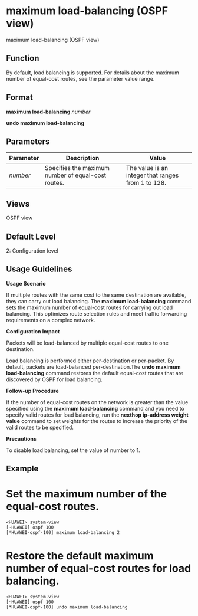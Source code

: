 maximum load-balancing (OSPF view)
==================================

maximum load-balancing (OSPF view)

Function
--------

By default, load balancing is supported. For details about the maximum number of equal-cost routes, see the parameter value range.


Format
------

**maximum load-balancing** *number*

**undo maximum load-balancing**


Parameters
----------

| Parameter | Description | Value |
| --- | --- | --- |
| *number* | Specifies the maximum number of equal-cost routes. | The value is an integer that ranges from 1 to 128. |



Views
-----

OSPF view


Default Level
-------------

2: Configuration level


Usage Guidelines
----------------

**Usage Scenario**

If multiple routes with the same cost to the same destination are available, they can carry out load balancing. The **maximum load-balancing** command sets the maximum number of equal-cost routes for carrying out load balancing. This optimizes route selection rules and meet traffic forwarding requirements on a complex network.

**Configuration Impact**



Packets will be load-balanced by multiple equal-cost routes to one destination.

Load balancing is performed either per-destination or per-packet. By default, packets are load-balanced per-destination.The **undo maximum load-balancing** command restores the default equal-cost routes that are discovered by OSPF for load balancing.



**Follow-up Procedure**

If the number of equal-cost routes on the network is greater than the value specified using the **maximum load-balancing** command and you need to specify valid routes for load balancing, run the **nexthop ip-address weight value** command to set weights for the routes to increase the priority of the valid routes to be specified.

**Precautions**

To disable load balancing, set the value of number to 1.


Example
-------

# Set the maximum number of the equal-cost routes.
```
<HUAWEI> system-view
[~HUAWEI] ospf 100
[*HUAWEI-ospf-100] maximum load-balancing 2

```

# Restore the default maximum number of equal-cost routes for load balancing.
```
<HUAWEI> system-view
[~HUAWEI] ospf 100
[*HUAWEI-ospf-100] undo maximum load-balancing

```